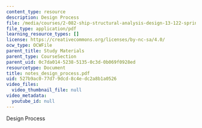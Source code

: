 ```yaml
---
content_type: resource
description: Design Process
file: /media/courses/2-082-ship-structural-analysis-design-13-122-spring-2003/527b9ac077d79dcd8c4edc2a8b1a0526_notes_design_process.pdf
file_type: application/pdf
learning_resource_types: []
license: https://creativecommons.org/licenses/by-nc-sa/4.0/
ocw_type: OCWFile
parent_title: Study Materials
parent_type: CourseSection
parent_uid: 0c7da014-5238-5135-0c3d-0b069f0928ed
resourcetype: Document
title: notes_design_process.pdf
uid: 527b9ac0-77d7-9dcd-8c4e-dc2a8b1a0526
video_files:
  video_thumbnail_file: null
video_metadata:
  youtube_id: null
---
```

Design Process